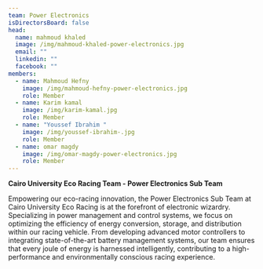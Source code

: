 ```yaml
---
team: Power Electronics
isDirectorsBoard: false
head:
  name: mahmoud khaled
  image: /img/mahmoud-khaled-power-electronics.jpg
  email: ""
  linkedin: ""
  facebook: ""
members:
  - name: Mahmoud Hefny
    image: /img/mahmoud-hefny-power-electronics.jpg
    role: Member
  - name: Karim kamal
    image: /img/karim-kamal.jpg
    role: Member
  - name: "Youssef Ibrahim "
    image: /img/youssef-ibrahim-.jpg
    role: Member
  - name: omar magdy
    image: /img/omar-magdy-power-electronics.jpg
    role: Member
---
```

**Cairo University Eco Racing Team - Power Electronics Sub Team**

Empowering our eco-racing innovation, the Power Electronics Sub Team at Cairo University Eco Racing is at the forefront of electronic wizardry. Specializing in power management and control systems, we focus on optimizing the efficiency of energy conversion, storage, and distribution within our racing vehicle. From developing advanced motor controllers to integrating state-of-the-art battery management systems, our team ensures that every joule of energy is harnessed intelligently, contributing to a high-performance and environmentally conscious racing experience.